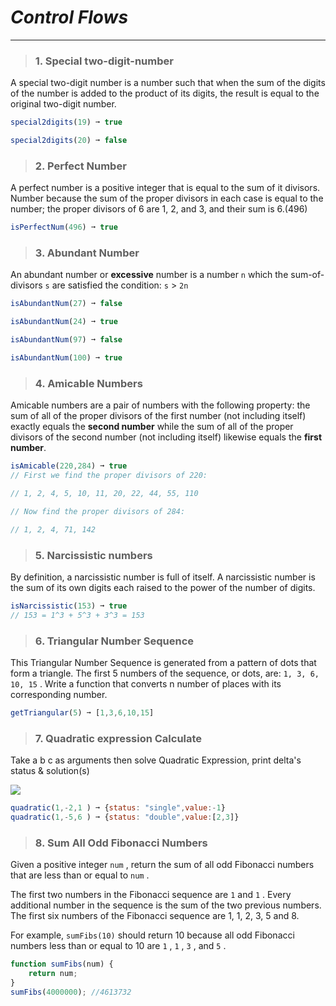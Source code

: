 # ***Control Flows*** 
_____________________________________________________________

> ### 1. Special two-digit-number

A special two-digit number is a number such that when the sum of the digits of the number is added to the product of its digits, the result is equal to the original two-digit number.
```js
special2digits(19) ➞ true

special2digits(20) ➞ false

```

> ### 2. Perfect Number
A perfect number is a positive integer that is equal to the sum of it divisors. Number because the sum of the proper divisors in each case is equal to the number; the proper divisors of 6 are 1, 2, and 3, and their sum is 6.(496)

```js
isPerfectNum(496) ➞ true

```

> ### 3. Abundant Number 
An abundant number or **excessive** number is a number `n`  which the sum-of-divisors `s` are satisfied the condition: `s` > `2n`

```js
isAbundantNum(27) ➞ false

isAbundantNum(24) ➞ true

isAbundantNum(97) ➞ false

isAbundantNum(100) ➞ true

```

> ### 4. Amicable Numbers

Amicable numbers are a pair of numbers with the following property: the sum of all of the proper divisors of the first number (not including itself) exactly equals the **second number** while the sum of all of the proper divisors of the second number (not including itself) likewise equals the **first number**.
```js
isAmicable(220,284) ➞ true
// First we find the proper divisors of 220:

// 1, 2, 4, 5, 10, 11, 20, 22, 44, 55, 110

// Now find the proper divisors of 284:

// 1, 2, 4, 71, 142
```

> ### 5. Narcissistic numbers

By definition, a narcissistic number is full of itself. A narcissistic number is the sum of its own digits each raised to the power of the number of digits.

```js
isNarcissistic(153) ➞ true
// 153 = 1^3 + 5^3 + 3^3 = 153

```

> ### 6. Triangular Number Sequence

This Triangular Number Sequence is generated from a pattern of dots that form a triangle. The first 5 numbers of the sequence, or dots, are: `1, 3, 6, 10, 15` . Write a function that converts n number of places with its corresponding number.

```js
getTriangular(5) ➞ [1,3,6,10,15]

```

> ### 7. Quadratic expression Calculate
Take a b c as arguments then solve Quadratic Expression, print delta's status & solution(s)

<img src="https://www.gstatic.com/education/formulas/images_long_sheet/en/quadratic_equation.svg">

```js
quadratic(1,-2,1 ) ➞ {status: "single",value:-1}
quadratic(1,-5,6 ) ➞ {status: "double",value:[2,3]}

```

> ### 8. Sum All Odd Fibonacci Numbers

Given a positive integer `num` , return the sum of all odd Fibonacci numbers that are less than or equal to `num` .

The first two numbers in the Fibonacci sequence are `1` and `1` . Every additional number in the sequence is the sum of the two previous numbers. The first six numbers of the Fibonacci sequence are 1, 1, 2, 3, 5 and 8.

For example, `sumFibs(10)` should return 10 because all odd Fibonacci numbers less than or equal to 10 are `1` , `1` , `3` , and `5` .

``` javascript
function sumFibs(num) {
    return num;
}
sumFibs(4000000); //4613732
```
